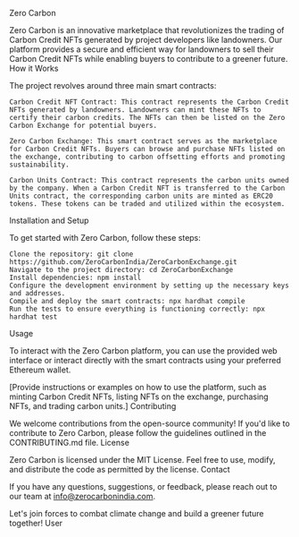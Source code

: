 Zero Carbon

Zero Carbon is an innovative marketplace that revolutionizes the trading of Carbon Credit NFTs generated by project developers like landowners. Our platform provides a secure and efficient way for landowners to sell their Carbon Credit NFTs while enabling buyers to contribute to a greener future.
How it Works

The project revolves around three main smart contracts:

    Carbon Credit NFT Contract: This contract represents the Carbon Credit NFTs generated by landowners. Landowners can mint these NFTs to certify their carbon credits. The NFTs can then be listed on the Zero Carbon Exchange for potential buyers.

    Zero Carbon Exchange: This smart contract serves as the marketplace for Carbon Credit NFTs. Buyers can browse and purchase NFTs listed on the exchange, contributing to carbon offsetting efforts and promoting sustainability.

    Carbon Units Contract: This contract represents the carbon units owned by the company. When a Carbon Credit NFT is transferred to the Carbon Units contract, the corresponding carbon units are minted as ERC20 tokens. These tokens can be traded and utilized within the ecosystem.

Installation and Setup

To get started with Zero Carbon, follow these steps:

    Clone the repository: git clone https://github.com/ZeroCarbonIndia/ZeroCarbonExchange.git
    Navigate to the project directory: cd ZeroCarbonExchange
    Install dependencies: npm install
    Configure the development environment by setting up the necessary keys and addresses.
    Compile and deploy the smart contracts: npx hardhat compile
    Run the tests to ensure everything is functioning correctly: npx hardhat test

Usage

To interact with the Zero Carbon platform, you can use the provided web interface or interact directly with the smart contracts using your preferred Ethereum wallet.

[Provide instructions or examples on how to use the platform, such as minting Carbon Credit NFTs, listing NFTs on the exchange, purchasing NFTs, and trading carbon units.]
Contributing

We welcome contributions from the open-source community! If you'd like to contribute to Zero Carbon, please follow the guidelines outlined in the CONTRIBUTING.md file.
License

Zero Carbon is licensed under the MIT License. Feel free to use, modify, and distribute the code as permitted by the license.
Contact

If you have any questions, suggestions, or feedback, please reach out to our team at info@zerocarbonindia.com.

Let's join forces to combat climate change and build a greener future together!
User
